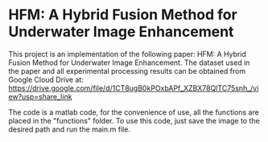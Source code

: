 # HFM: A Hybrid Fusion Method for Underwater Image Enhancement

This project is an implementation of the following paper: HFM: A Hybrid Fusion Method for Underwater Image Enhancement.
The dataset used in the paper and all experimental processing results can be obtained from Google Cloud Drive at: https://drive.google.com/file/d/1CT8ugB0kPOxbAPf_XZBX78QlTC75snh_/view?usp=share_link

The code is a matlab code, for the convenience of use, all the functions are placed in the "functions" folder. To use this code, just save the image to the desired path and run the main.m file.
